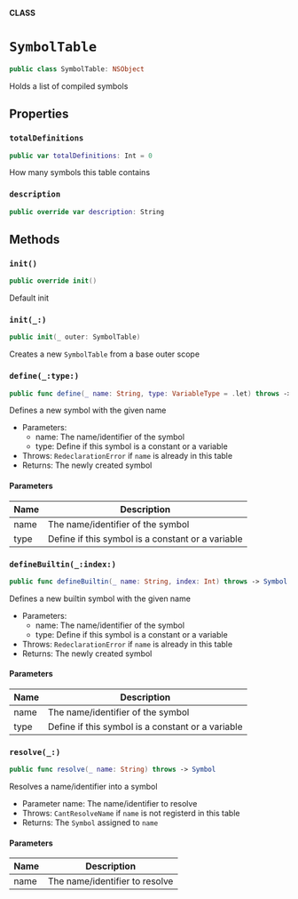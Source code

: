 **CLASS**

# `SymbolTable`

```swift
public class SymbolTable: NSObject
```

Holds a list of compiled symbols

## Properties
### `totalDefinitions`

```swift
public var totalDefinitions: Int = 0
```

How many symbols this table contains

### `description`

```swift
public override var description: String
```

## Methods
### `init()`

```swift
public override init()
```

Default init

### `init(_:)`

```swift
public init(_ outer: SymbolTable)
```

Creates a new `SymbolTable` from a base outer scope

### `define(_:type:)`

```swift
public func define(_ name: String, type: VariableType = .let) throws -> Symbol
```

Defines a new symbol with the given name
- Parameters:
    - name: The name/identifier of the symbol
    - type: Define if this symbol is a constant or a variable
- Throws: `RedeclarationError` if `name` is  already in this table
- Returns: The newly created symbol

#### Parameters

| Name | Description |
| ---- | ----------- |
| name | The name/identifier of the symbol |
| type | Define if this symbol is a constant or a variable |

### `defineBuiltin(_:index:)`

```swift
public func defineBuiltin(_ name: String, index: Int) throws -> Symbol
```

Defines a new builtin symbol with the given name
- Parameters:
    - name: The name/identifier of the symbol
    - type: Define if this symbol is a constant or a variable
- Throws: `RedeclarationError` if `name` is  already in this table
- Returns: The newly created symbol

#### Parameters

| Name | Description |
| ---- | ----------- |
| name | The name/identifier of the symbol |
| type | Define if this symbol is a constant or a variable |

### `resolve(_:)`

```swift
public func resolve(_ name: String) throws -> Symbol
```

Resolves a name/identifier into a symbol
- Parameter name: The name/identifier to resolve
- Throws: `CantResolveName` if `name` is not registerd in this table
- Returns: The `Symbol` assigned to `name`

#### Parameters

| Name | Description |
| ---- | ----------- |
| name | The name/identifier to resolve |